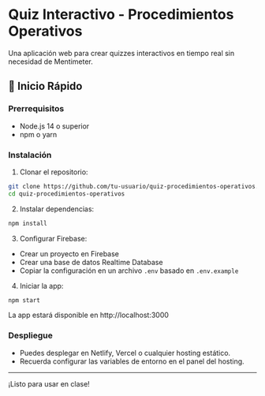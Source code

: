 # Quiz Interactivo - Procedimientos Operativos

Una aplicación web para crear quizzes interactivos en tiempo real sin necesidad de Mentimeter.

## 🚀 Inicio Rápido

### Prerrequisitos
- Node.js 14 o superior
- npm o yarn

### Instalación

1. Clonar el repositorio:
```bash
git clone https://github.com/tu-usuario/quiz-procedimientos-operativos.git
cd quiz-procedimientos-operativos
```
2. Instalar dependencias:
```bash
npm install
```
3. Configurar Firebase:
- Crear un proyecto en Firebase
- Crear una base de datos Realtime Database
- Copiar la configuración en un archivo `.env` basado en `.env.example`

4. Iniciar la app:
```bash
npm start
```

La app estará disponible en http://localhost:3000

### Despliegue

- Puedes desplegar en Netlify, Vercel o cualquier hosting estático.
- Recuerda configurar las variables de entorno en el panel del hosting.

---

¡Listo para usar en clase!
